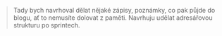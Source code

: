 > Tady bych navrhoval dělat nějaké zápisy, poznámky, co pak půjde do blogu, ať to
> nemusíte dolovat z paměti.
> Navrhuju udělat adresářovou strukturu po sprintech.

